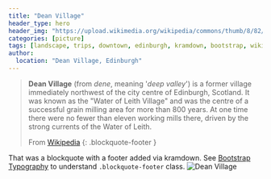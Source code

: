 ```yaml
---
title: "Dean Village"
header_type: hero
header_img: "https://upload.wikimedia.org/wikipedia/commons/thumb/8/82/Well_Court%2C_Dean_Village%2C_Edinburgh_%2844485996381%29.jpg/800px-Well_Court%2C_Dean_Village%2C_Edinburgh_%2844485996381%29.jpg"
categories: [picture]
tags: [landscape, trips, downtown, edinburgh, kramdown, bootstrap, wikipedia, demo]
author:
  location: "Dean Village, Edinburgh"
---
```



> **Dean Village** (from *dene*, meaning '*deep valley*') is a former village immediately northwest of the city centre of Edinburgh, Scotland. It was known as the "Water of Leith Village" and was the centre of a successful grain milling area for more than 800 years. At one time there were no fewer than eleven working mills there, driven by the strong currents of the Water of Leith.
>
>
> From [Wikipedia](https://en.wikipedia.org/wiki/Dean_Village)
> {: .blockquote-footer }

That was a blockquote with a footer added via kramdown. See [Bootstrap Typography](https://getbootstrap.com/docs/4.5/content/typography/) 
to understand `.blockquote-footer` class.
![Dean Village](https://upload.wikimedia.org/wikipedia/commons/thumb/8/82/Well_Court%2C_Dean_Village%2C_Edinburgh_%2844485996381%29.jpg/800px-Well_Court%2C_Dean_Village%2C_Edinburgh_%2844485996381%29.jpg)